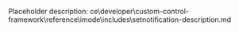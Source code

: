 Placeholder description: ce\developer\custom-control-framework\reference\imode\includes\setnotification-description.md